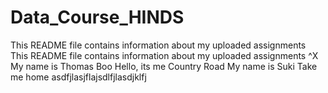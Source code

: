 # Data_Course_HINDS
 This README file contains information about my uploaded assignments
This README file contains information about my uploaded assignments
^X
My name is Thomas
Boo 
Hello, its me
Country Road
My name is Suki 
Take me home
asdfjlasjflajsdlfjlasdjklfj
